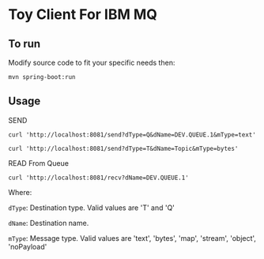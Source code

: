 # Toy Client For IBM MQ

## To run 
Modify source code to fit your specific needs then: 

`mvn spring-boot:run`

## Usage

SEND

`curl 'http://localhost:8081/send?dType=Q&dName=DEV.QUEUE.1&mType=text'`

`curl 'http://localhost:8081/send?dType=T&dName=Topic&mType=bytes'`

READ From Queue

`curl 'http://localhost:8081/recv?dName=DEV.QUEUE.1'`

Where:

`dType`: Destination type. Valid values are 'T' and 'Q'

`dName`: Destination name.

`mType`: Message type. Valid values are 'text', 'bytes', 'map', 'stream', 'object', 'noPayload'


